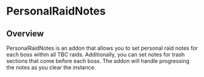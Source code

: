 # PersonalRaidNotes

## Overview

PersonalRaidNotes is an addon that allows you to set personal raid notes for each boss within all TBC raids. Additionally, you can set notes for trash sections that come before each boss. The addon will handle progressing the notes as you clear the instance.